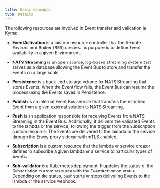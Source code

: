 ```yaml
---
title: Basic concepts
type: Details
---
```


The following resources are involved in Event transfer and validation in Kyma:

* **EventActivation** is a custom resource controller that the Remote Environment Broker (REB) creates. Its purpose is to define Event availability in a given Environment.

* **NATS Streaming** is an open source, log-based streaming system that serves as a database allowing the Event Bus to store and transfer the Events on a large scale.

* **Persistence** is a back-end storage volume for NATS Streaming that stores Events. When the Event flow fails, the Event Bus can resume the process using the Events saved in Persistence.

* **Publish** is an internal Event Bus service that transfers the enriched Event from a given external solution to NATS Streaming.

* **Push** is an application responsible for receiving Events from NATS Streaming in the Event Bus. Additionally, it delivers the validated Events to the lambda or the service, following the trigger from the Subscription custom resource. The Events are delivered to the lambda or the service through the Envoy proxy sidecar with mTLS enabled.

* **Subscription** is a custom resource that the lambda or service creator defines to subscribe a given lambda or a service to particular types of Events.

* **Sub-validator** is a Kubernetes deployment. It updates the status of the Subscription custom resource with the EventActivation status. Depending on the status, `push` starts or stops delivering Events to the lambda or the service webhook.
